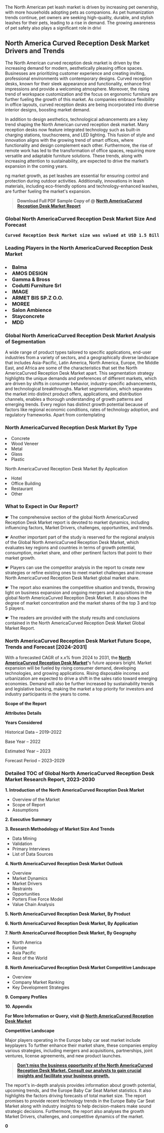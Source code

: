 <p><p>The North American pet leash market is driven by increasing pet ownership, with more households adopting pets as companions. As pet humanization trends continue, pet owners are seeking high-quality, durable, and stylish leashes for their pets, leading to a rise in demand. The growing awareness of pet safety also plays a significant role in drivi<h2>North America Curved Reception Desk Market Drivers and Trends</h2><p>The North American curved reception desk market is driven by the increasing demand for modern, aesthetically pleasing office spaces. Businesses are prioritizing customer experience and creating inviting, professional environments with contemporary designs. Curved reception desks, known for their sleek appearance and functionality, enhance first impressions and provide a welcoming atmosphere. Moreover, the rising trend of workspace customization and the focus on ergonomic furniture are further fueling the growth of this market. As companies embrace flexibility in office layouts, curved reception desks are being incorporated into diverse interior designs, boosting market demand.</p><p>In addition to design aesthetics, technological advancements are a key trend shaping the North American curved reception desk market. Many reception desks now feature integrated technology such as built-in charging stations, touchscreens, and LED lighting. This fusion of style and innovation aligns with the growing trend of smart offices, where functionality and design complement each other. Furthermore, the rise of remote work has led to the transformation of office spaces, requiring more versatile and adaptable furniture solutions. These trends, along with increasing attention to sustainability, are expected to drive the market’s expansion in the coming years.</p>ng market growth, as pet leashes are essential for ensuring control and protection during outdoor activities. Additionally, innovations in leash materials, including eco-friendly options and technology-enhanced leashes, are further fueling the market's expansion.</p></p><blockquote id="" class=""><strong>Download Full PDF Sample Copy of @&nbsp;<a href="https://www.verifiedmarketreports.com/download-sample/?rid=677834&utm_source=GitHub-Jan&utm_medium=281" target="_blank">North AmericaCurved Reception Desk Market Report</a>&nbsp;&nbsp;</strong></blockquote><h3 id="" class=""><strong>Global&nbsp;North AmericaCurved Reception Desk Market Size And Forecast</strong></h3><pre class="reader-text-block__code-block"><strong>Curved Reception Desk Market size was valued at USD 1.5 Billion in 2022 and is projected to reach USD 2.5 Billion by 2030, growing at a CAGR of 6.5% from 2024 to 2030.</strong></pre><h3 id="" class="">Leading Players in the&nbsp;North AmericaCurved Reception Desk Market</h3><h3 class=""></Li><Li>Balma</Li><Li> AMOS DESIGN</Li><Li> Gamma & Bross</Li><Li> Codutti Furniture Srl</Li><Li> IMAGE</Li><Li> ARMET BIS SP.Z O.O.</Li><Li> MOREE</Li><Li> Salon Ambience</Li><Li> Stayconcrete</Li><Li> MDD</h3><h3 id="" class="">Global&nbsp;North AmericaCurved Reception Desk Market Analysis of Segmentation</h3><p id="" class="">A wide range of product types tailored to specific applications, end-user industries from a variety of sectors, and a geographically diverse landscape that includes Asia-Pacific, Latin America, North America, Europe, the Middle East, and Africa are some of the characteristics that set the North AmericaCurved Reception Desk Market apart. This segmentation strategy highlights the unique demands and preferences of different markets, which are driven by shifts in consumer behavior, industry-specific advancements, and technological breakthroughs. Market segmentation, which separates the market into distinct product offers, applications, and distribution channels, enables a thorough understanding of growth patterns and emerging trends. Every region has distinct growth potential because of factors like regional economic conditions, rates of technology adoption, and regulatory frameworks. Apart from contemplating</p><h3 id="" class="">North AmericaCurved Reception Desk Market&nbsp;By Type</h3><p></Li><Li>Concrete</Li><Li> Wood Veneer</Li><Li> Metal</Li><Li> Glass</Li><Li> Plastic</p><div class="" data-test-id=""><p>North AmericaCurved Reception Desk Market&nbsp;By Application</p></div><p class=""></Li><Li>Hotel</Li><Li> Office Building</Li><Li> Restaurant</Li><Li> Other</p><div class="" data-test-id=""><h3><span class="">What to Expect in Our Report?</span></h3></div><div class="" data-test-id=""><p><span class="">☛ The comprehensive section of the global North AmericaCurved Reception Desk Market report is devoted to market dynamics, including influencing factors, Market Drivers, challenges, opportunities, and trends.</span></p></div><div class="" data-test-id=""><p><span class="">☛ Another important part of the study is reserved for the regional analysis of the Global North AmericaCurved Reception Desk Market, which evaluates key regions and countries in terms of growth potential, consumption, market share, and other pertinent factors that point to their market growth.</span></p></div><div class="" data-test-id=""><p><span class="">☛ Players can use the competitor analysis in the report to create new strategies or refine existing ones to meet market challenges and increase North AmericaCurved Reception Desk Market global market share.</span></p></div><div class="" data-test-id=""><p><span class="">☛ The report also examines the competitive situation and trends, throwing light on business expansion and ongoing mergers and acquisitions in the global North AmericaCurved Reception Desk Market. It also shows the degree of market concentration and the market shares of the top 3 and top 5 players.</span></p></div><div class="" data-test-id=""><p><span class="">☛ The readers are provided with the study results and conclusions contained in the North AmericaCurved Reception Desk Market Global Market Report.</span></p></div><div class="" data-test-id=""><h3><span class="">North AmericaCurved Reception Desk Market Future Scope, Trends and Forecast [2024-2031]</span></h3></div><div class="" data-test-id=""><p><span class="">With a forecasted CAGR of x.x% from 2024 to 2031, the <strong><a href="https://www.verifiedmarketreports.com/download-sample/?rid=677834&utm_source=GitHub-Jan&utm_medium=281" target="_blank">North AmericaCurved Reception Desk Market</a>'</strong>s future appears bright. Market expansion will be fueled by rising consumer demand, developing technologies, and growing applications. Rising disposable incomes and urbanization are expected to drive a shift in the sales ratio toward emerging economies. Demand will also be further increased by sustainability trends and legislative backing, making the market a top priority for investors and industry participants in the years to come.</span></p><p id="ember66" class="ember-view reader-text-block__paragraph"><strong>Scope of the Report</strong></p><p id="ember67" class="ember-view reader-text-block__paragraph"><strong>Attributes Details</strong></p><p id="ember68" class="ember-view reader-text-block__paragraph"><strong>Years Considered</strong></p><p id="ember69" class="ember-view reader-text-block__paragraph">Historical Data &ndash; 2019&ndash;2022</p><p id="ember70" class="ember-view reader-text-block__paragraph">Base Year &ndash; 2022</p><p id="ember71" class="ember-view reader-text-block__paragraph">Estimated Year &ndash; 2023</p><p id="ember72" class="ember-view reader-text-block__paragraph">Forecast Period &ndash; 2023&ndash;2029</p></div><h3 id="" class="">Detailed TOC of Global North AmericaCurved Reception Desk Market Research Report, 2023-2030</h3><p id="" class=""><strong>1. Introduction of the North AmericaCurved Reception Desk Market</strong></p><ul><li>Overview of the Market</li><li>Scope of Report</li><li>Assumptions</li></ul><p id="" class=""><strong>2. Executive Summary</strong></p><p id="" class=""><strong>3. Research Methodology of Market Size And Trends</strong></p><ul><li>Data Mining</li><li>Validation</li><li>Primary Interviews</li><li>List of Data Sources</li></ul><p id="" class=""><strong>4. North AmericaCurved Reception Desk Market Outlook</strong></p><ul><li>Overview</li><li>Market Dynamics</li><li>Market Drivers</li><li>Restraints</li><li>Opportunities</li><li>Porters Five Force Model</li><li>Value Chain Analysis</li></ul><p id="" class=""><strong>5. North AmericaCurved Reception Desk Market, By Product</strong></p><p id="" class=""><strong>6. North AmericaCurved Reception Desk Market, By Application</strong></p><p id="" class=""><strong>7. North AmericaCurved Reception Desk Market, By Geography</strong></p><ul><li>North America</li><li>Europe</li><li>Asia Pacific</li><li>Rest of the World</li></ul><p id="" class=""><strong>8. North AmericaCurved Reception Desk Market Competitive Landscape</strong></p><ul><li>Overview</li><li>Company Market Ranking</li><li>Key Development Strategies</li></ul><p id="" class=""><strong>9. Company Profiles</strong></p><p id="" class=""><strong>10. Appendix</strong></p><p><strong>For More Information or Query, visit&nbsp;@ <a href="https://www.verifiedmarketreports.com/product/curved-reception-desk-market/" target="_blank">North AmericaCurved Reception Desk Market</a></strong></p><p id="ember61" class="ember-view reader-text-block__paragraph"><strong>Competitive Landscape</strong></p><p id="ember62" class="ember-view reader-text-block__paragraph">Major players operating in the Europe baby car seat market include keyplayers To further enhance their market share, these companies employ various strategies, including mergers and acquisitions, partnerships, joint ventures, license agreements, and new product launches.</p><blockquote id="ember63" class="ember-view reader-text-block__blockquote"><strong><a href="https://www.verifiedmarketreports.com/download-sample/?rid=677834&utm_source=GitHub-Jan&utm_medium=281" target="_blank">Don&rsquo;t miss the business opportunity of the North AmericaCurved Reception Desk Market. Consult our analysts to gain crucial insights and facilitate your business growth.</a></strong></blockquote><p id="ember64" class="ember-view reader-text-block__paragraph">The report's in-depth analysis provides information about growth potential, upcoming trends, and the Europe Baby Car Seat Market statistics. It also highlights the factors driving forecasts of total market size. The report promises to provide recent technology trends in the Europe Baby Car Seat Market along with industry insights to help decision-makers make sound strategic decisions. Furthermore, the report also analyses the growth Market Drivers, challenges, and competitive dynamics of the market.</p><p class="ember-view reader-text-block__paragraph"><strong>0</strong></p>
